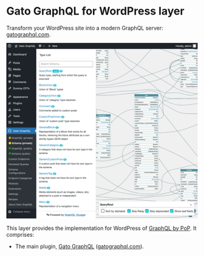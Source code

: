 # Gato GraphQL for WordPress layer

Transform your WordPress site into a modern GraphQL server: [gatographql.com](https://gatographql.com).

![The interactive schema visualizer](plugins/gatographql/docs/images/interactive-schema.webp)

This layer provides the implementation for WordPress of [GraphQL by PoP](https://graphql-by-pop.com/). It comprises:

- The main plugin, [Gato GraphQL](plugins/gatographql) ([gatographql.com](https://gatographql.com)).

